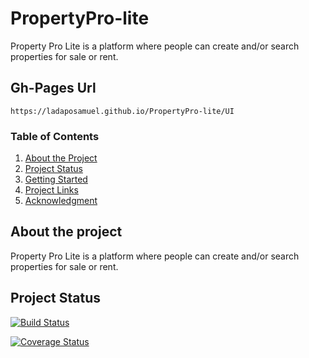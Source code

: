 # PropertyPro-lite
Property Pro Lite is a platform where people can create and/or search properties for sale or rent.


 ## Gh-Pages Url 	
 `https://ladaposamuel.github.io/PropertyPro-lite/UI`	
 
 ### Table of Contents

 1. [About the Project](#about-the-project)
1. [Project Status](#project-status)
1. [Getting Started](#getting-started)
1. [Project Links](#project-links)
1. [Acknowledgment](#Acknowledgement)

 ## About the project

Property Pro Lite is a platform where people can create and/or search properties for sale or rent.

 ## Project Status

[![Build Status](https://travis-ci.org/ladaposamuel/PropertyPro-lite.svg?branch=develop)](https://travis-ci.org/ladaposamuel/PropertyPro-lite)

[![Coverage Status](https://coveralls.io/repos/github/ladaposamuel/PropertyPro-lite/badge.svg?branch=develop)](https://coveralls.io/github/ladaposamuel/PropertyPro-lite?branch=develop)